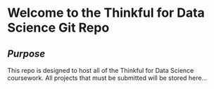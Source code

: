 # **Welcome to the Thinkful for Data Science Git Repo**

## ***Purpose***
This repo is designed to host all of the Thinkful for Data Science coursework. All projects that must be submitted will be stored here...

